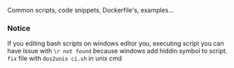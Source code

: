 Common scripts, code snippets, Dockerfile's, examples...

### Notice
If you editing bash scripts on windows editor you,  executing script you can have issue with `\r not found` because windows add hiddin symbol to script.
`fix` file with `dos2unix ci.sh` in unix cmd
